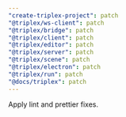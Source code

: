 ```yaml
---
"create-triplex-project": patch
"@triplex/ws-client": patch
"@triplex/bridge": patch
"@triplex/client": patch
"@triplex/editor": patch
"@triplex/server": patch
"@triplex/scene": patch
"@triplex/electron": patch
"@triplex/run": patch
"@docs/triplex": patch
---
```


Apply lint and prettier fixes.

